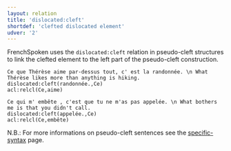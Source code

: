 ```yaml
---
layout: relation
title: 'dislocated:cleft'
shortdef: 'clefted dislocated element'
udver: '2'
---
```


FrenchSpoken uses the `dislocated:cleft` relation in pseudo-cleft structures to link the clefted element to the left part of the pseudo-cleft construction.

~~~ sdparse
Ce que Thérèse aime par-dessus tout, c' est la randonnée. \n What Thérèse likes more than anything is hiking.
dislocated:cleft(randonnée.,Ce)
acl:relcl(Ce,aime)
~~~

~~~ sdparse
Ce qui m' embête , c'est que tu ne m'as pas appelée. \n What bothers me is that you didn't call.
dislocated:cleft(appelée.,Ce)
acl:relcl(Ce,embête)
~~~

N.B.: For more informations on pseudo-cleft sentences see the [specific-syntax](fr/overview/specific-syntax.html) page.
